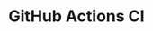 # GitHub Actions CI


















































































































































































































































































































































































































































































































































































































































































































































































































































































































































































































































































































































































































































































































































































































































































































































































































































































































































































































































































































































































































































































































































































































































































































































































































































































































































































































































































































































































































































































































































































































































































































































































































































































































































































































































































































































































































































